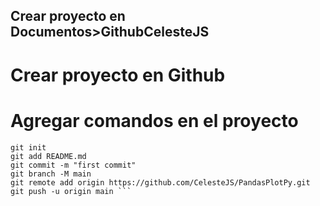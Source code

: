 ## Crear proyecto en Documentos>GithubCelesteJS
# Crear proyecto en Github
# Agregar comandos en el proyecto

``` echo "# PandasPlotPy" >> README.md
git init
git add README.md
git commit -m "first commit"
git branch -M main
git remote add origin https://github.com/CelesteJS/PandasPlotPy.git
git push -u origin main ```
